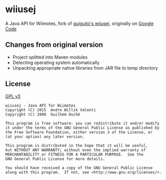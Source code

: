 # wiiusej
A Java API for Wiimotes, fork of [guiguito's wiiusej](https://github.com/guiguito/wiiusej), originally on [Google Code](https://code.google.com/p/wiiusej/)

## Changes from original version
- Project splitted into Maven modules
- Detecting operating system automatically
- Unpacking appropriate native libraries from JAR file to temp directory

## License
[GPL v3](http://www.gnu.org/licenses/gpl-3.0.en.html)

```
wiiusej - Java API for Wiimotes
Copyright (C) 2015  Andre Willik Valenti
Copyright (C) 2008  Guilhem Duché

This program is free software: you can redistribute it and/or modify
it under the terms of the GNU General Public License as published by
the Free Software Foundation, either version 3 of the License, or
(at your option) any later version.

This program is distributed in the hope that it will be useful,
but WITHOUT ANY WARRANTY; without even the implied warranty of
MERCHANTABILITY or FITNESS FOR A PARTICULAR PURPOSE.  See the
GNU General Public License for more details.

You should have received a copy of the GNU General Public License
along with this program.  If not, see <http://www.gnu.org/licenses/>.
```
